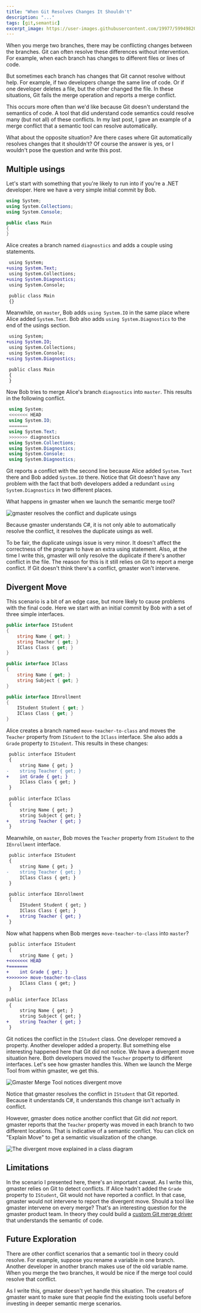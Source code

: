 ```yaml
---
title: "When Git Resolves Changes It Shouldn't"
description: "..."
tags: [git,semantic]
excerpt_image: https://user-images.githubusercontent.com/19977/59949820-1d709c00-9429-11e9-8443-2029ee19b017.PNG
---
```


When you merge two branches, there may be conflicting changes between the branches. Git can often resolve these differences without intervention. For example, when each branch has changes to different files or lines of code.

But sometimes each branch has changes that Git cannot resolve without help. For example, if two developers change the same line of code. Or if one developer deletes a file, but the other changed the file. In these situations, Git fails the merge operation and reports a merge conflict.

This occurs more often than we'd like because Git doesn't understand the semantics of code. A tool that did understand code semantics could resolve many (but not all) of these conflicts. In my last post, I gave an example of a merge conflict that a semantic tool can resolve automatically.

What about the opposite situation? Are there cases where Git automatically resolves changes that it shouldn't? Of course the answer is yes, or I wouldn't pose the question and write this post.

## Multiple usings

Let's start with something that you're likely to run into if you're a .NET developer. Here we have a very simple initial commit by Bob.

```csharp
using System;
using System.Collections;
using System.Console;

public class Main
{
}
```

Alice creates a branch named `diagnostics` and adds a couple using statements.

```diff
 using System;
+using System.Text;
 using System.Collections;
+using System.Diagnostics;
 using System.Console;

 public class Main
 {}
```

Meanwhile, on `master`, Bob adds `using System.IO` in the same place where Alice added `System.Text`. Bob also adds `using System.Diagnostics` to the end of the usings section.

```diff
 using System;
+using System.IO;
 using System.Collections;
 using System.Console;
+using System.Diagnostics;

 public class Main
 {
 }
```

Now Bob tries to merge Alice's branch `diagnostics` into `master`. This results in the following conflict.

```csharp
 using System;
 <<<<<<< HEAD
 using System.IO;
 =======
 using System.Text;
 >>>>>>> diagnostics
 using System.Collections;
 using System.Diagnostics;
 using System.Console;
 using System.Diagnostics;
```

Git reports a conflict with the second line because Alice added `System.Text` there and Bob added `System.IO` there. Notice that Git doesn't have any problem with the fact that both developers added a redundant `using System.Diagnostics` in two different places.

What happens in gmaster when we launch the semantic merge tool?

![gmaster resolves the conflict and duplicate usings](https://user-images.githubusercontent.com/19977/59700793-00c63100-91a9-11e9-8bf6-af1d7798920c.PNG)

Because gmaster understands C#, it is not only able to automatically resolve the conflict, it resolves the duplicate usings as well.

To be fair, the duplicate usings issue is very minor. It doesn't affect the correctness of the program to have an extra using statement. Also, at the time I write this, gmaster will only resolve the duplicate if there's another conflict in the file. The reason for this is it still relies on Git to report a merge conflict. If Git doesn't think there's a conflict, gmaster won't intervene.

## Divergent Move

This scenario is a bit of an edge case, but more likely to cause problems with the final code. Here we start with an initial commit by Bob with a set of three simple interfaces.

```csharp
public interface IStudent
{
    string Name { get; }
    string Teacher { get; }
    IClass Class { get; }
}

public interface IClass
{
    string Name { get; }
    string Subject { get; }
}

public interface IEnrollment
{
    IStudent Student { get; }
    IClass Class { get; }
}
```

Alice creates a branch named `move-teacher-to-class` and moves the `Teacher` property from `IStudent` to the `IClass` interface. She also adds a `Grade` property to `IStudent`. This results in these changes:

```diff
 public interface IStudent
 {
     string Name { get; }
-    string Teacher { get; }
+    int Grade { get; }
     IClass Class { get; }
 }
 
 public interface IClass
 {
     string Name { get; }
     string Subject { get; }
+    string Teacher { get; }
 }
```

Meanwhile, on `master`, Bob moves the `Teacher` property from `IStudent` to the `IEnrollment` interface.

```diff
 public interface IStudent
 {
     string Name { get; }
-    string Teacher { get; }
     IClass Class { get; }
 }

 public interface IEnrollment
 {
     IStudent Student { get; }
     IClass Class { get; }
+    string Teacher { get; }
 }
```

Now what happens when Bob merges `move-teacher-to-class` into `master`?

```diff
 public interface IStudent
 {
     string Name { get; }
+<<<<<<< HEAD
+=======
+    int Grade { get; }
+>>>>>>> move-teacher-to-class
     IClass Class { get; }
 }

public interface IClass
 {
     string Name { get; }
     string Subject { get; }
+    string Teacher { get; }
 }
```

Git notices the conflict in the `IStudent` class. One developer removed a property. Another developer added a property. But something else interesting happened here that Git did not notice. We have a divergent move situation here. Both developers moved the `Teacher` property to different interfaces. Let's see how gmaster handles this. When we launch the Merge Tool from within gmaster, we get this.

![Gmaster Merge Tool notices divergent move](https://user-images.githubusercontent.com/19977/59949820-1d709c00-9429-11e9-8443-2029ee19b017.PNG)

Notice that gmaster resolves the conflict in `IStudent` that Git reported. Because it understands C#, it understands this change isn't actually in conflict.

However, gmaster does notice another conflict that Git did _not_ report. gmaster reports that the `Teacher` property was moved in each branch to two different locations. That is indicative of a semantic conflict. You can click on "Explain Move" to get a semantic visualization of the change.

![The divergent move explained in a class diagram](https://user-images.githubusercontent.com/19977/59949802-121d7080-9429-11e9-8060-d31be1e2b19d.png)

## Limitations

In the scenario I presented here, there's an important caveat. As I write this, gmaster relies on Git to detect conflicts. If Alice hadn't added the `Grade` property to `IStudent`, Git would not have reported a conflict. In that case, gmaster would not intervene to report the divergent move. Should a tool like gmaster intervene on every merge? That's an interesting question for the gmaster product team. In theory they could build a [custom Git merge driver](http://www.mcclellandlegge.com/2017-03-20-customgitmergedriver/) that understands the semantic of code.

## Future Exploration

There are other conflict scenarios that a semantic tool in theory could resolve. For example, suppose you rename a variable in one branch. Another developer in another branch makes use of the old variable name. When you merge the two branches, it would be nice if the merge tool could resolve that conflict.

As I write this, gmaster doesn't yet handle this situation. The creators of gmaster want to make sure that people find the existing tools useful before investing in deeper semantic merge scenarios.
